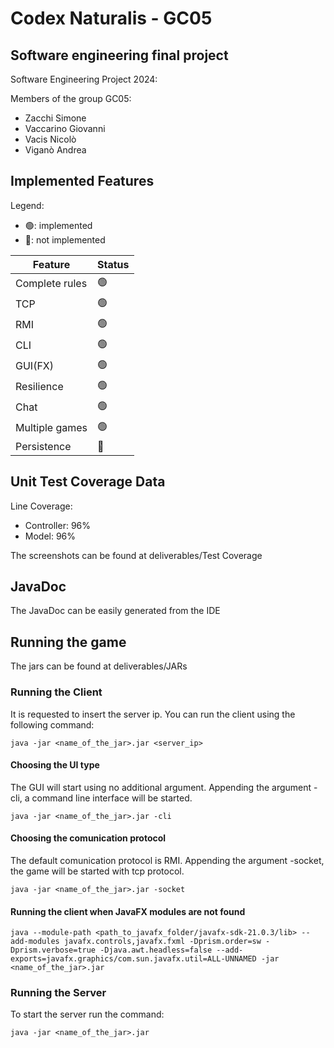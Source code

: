 
# Codex Naturalis - GC05
## Software engineering final project
Software Engineering Project 2024:

Members of the group GC05:
 
- Zacchi Simone
- Vaccarino Giovanni
- Vacis Nicolò 
- Viganò Andrea

## Implemented Features
Legend:

- 🟢: implemented
- 🔴: not implemented

| Feature        | Status |
|----------------|--------|
| Complete rules | 🟢     |
| TCP            | 🟢     |
| RMI            | 🟢     |
| CLI            | 🟢     |
| GUI(FX)        | 🟢     |
| Resilience     | 🟢     |
| Chat           | 🟢     |
| Multiple games | 🟢     |
| Persistence    | 🔴     |

## Unit Test Coverage Data
Line Coverage:
- Controller: 96%
- Model: 96%

The screenshots can be found at deliverables/Test Coverage

## JavaDoc
The JavaDoc can be easily generated from the IDE

## Running the game
The jars can be found at deliverables/JARs

### Running the Client
It is requested to insert the server ip. You can run the client using the following command:
```
java -jar <name_of_the_jar>.jar <server_ip>
```

#### Choosing the UI type
The GUI will start using no additional argument. Appending the argument -cli, a command line interface will be started. 
```
java -jar <name_of_the_jar>.jar -cli
```
#### Choosing the comunication protocol
The default comunication protocol is RMI. Appending the argument -socket, the game will be started with tcp protocol. 
```
java -jar <name_of_the_jar>.jar -socket
```
#### Running the client when JavaFX modules are not found
```
java --module-path <path_to_javafx_folder/javafx-sdk-21.0.3/lib> --add-modules javafx.controls,javafx.fxml -Dprism.order=sw -Dprism.verbose=true -Djava.awt.headless=false --add-exports=javafx.graphics/com.sun.javafx.util=ALL-UNNAMED -jar <name_of_the_jar>.jar
```

### Running the Server
To start the server run the command:
```
java -jar <name_of_the_jar>.jar
```
